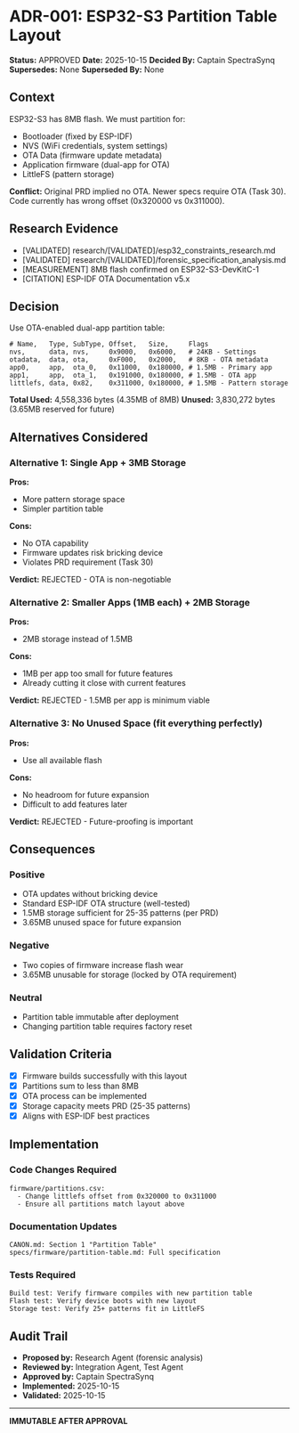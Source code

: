 # ADR-001: ESP32-S3 Partition Table Layout

**Status:** APPROVED
**Date:** 2025-10-15
**Decided By:** Captain SpectraSynq
**Supersedes:** None
**Superseded By:** None

## Context

ESP32-S3 has 8MB flash. We must partition for:
- Bootloader (fixed by ESP-IDF)
- NVS (WiFi credentials, system settings)
- OTA Data (firmware update metadata)
- Application firmware (dual-app for OTA)
- LittleFS (pattern storage)

**Conflict:** Original PRD implied no OTA. Newer specs require OTA (Task 30). Code currently has wrong offset (0x320000 vs 0x311000).

## Research Evidence

- [VALIDATED] research/[VALIDATED]/esp32_constraints_research.md
- [VALIDATED] research/[VALIDATED]/forensic_specification_analysis.md
- [MEASUREMENT] 8MB flash confirmed on ESP32-S3-DevKitC-1
- [CITATION] ESP-IDF OTA Documentation v5.x

## Decision

Use OTA-enabled dual-app partition table:

```csv
# Name,   Type, SubType, Offset,   Size,     Flags
nvs,      data, nvs,     0x9000,   0x6000,   # 24KB - Settings
otadata,  data, ota,     0xF000,   0x2000,   # 8KB - OTA metadata
app0,     app,  ota_0,   0x11000,  0x180000, # 1.5MB - Primary app
app1,     app,  ota_1,   0x191000, 0x180000, # 1.5MB - OTA app
littlefs, data, 0x82,    0x311000, 0x180000, # 1.5MB - Pattern storage
```

**Total Used:** 4,558,336 bytes (4.35MB of 8MB)
**Unused:** 3,830,272 bytes (3.65MB reserved for future)

## Alternatives Considered

### Alternative 1: Single App + 3MB Storage
**Pros:**
- More pattern storage space
- Simpler partition table

**Cons:**
- No OTA capability
- Firmware updates risk bricking device
- Violates PRD requirement (Task 30)

**Verdict:** REJECTED - OTA is non-negotiable

### Alternative 2: Smaller Apps (1MB each) + 2MB Storage
**Pros:**
- 2MB storage instead of 1.5MB

**Cons:**
- 1MB per app too small for future features
- Already cutting it close with current features

**Verdict:** REJECTED - 1.5MB per app is minimum viable

### Alternative 3: No Unused Space (fit everything perfectly)
**Pros:**
- Use all available flash

**Cons:**
- No headroom for future expansion
- Difficult to add features later

**Verdict:** REJECTED - Future-proofing is important

## Consequences

### Positive
- OTA updates without bricking device
- Standard ESP-IDF OTA structure (well-tested)
- 1.5MB storage sufficient for 25-35 patterns (per PRD)
- 3.65MB unused space for future expansion

### Negative
- Two copies of firmware increase flash wear
- 3.65MB unusable for storage (locked by OTA requirement)

### Neutral
- Partition table immutable after deployment
- Changing partition table requires factory reset

## Validation Criteria

- [x] Firmware builds successfully with this layout
- [x] Partitions sum to less than 8MB
- [x] OTA process can be implemented
- [x] Storage capacity meets PRD (25-35 patterns)
- [x] Aligns with ESP-IDF best practices

## Implementation

### Code Changes Required
```
firmware/partitions.csv:
  - Change littlefs offset from 0x320000 to 0x311000
  - Ensure all partitions match layout above
```

### Documentation Updates
```
CANON.md: Section 1 "Partition Table"
specs/firmware/partition-table.md: Full specification
```

### Tests Required
```
Build test: Verify firmware compiles with new partition table
Flash test: Verify device boots with new layout
Storage test: Verify 25+ patterns fit in LittleFS
```

## Audit Trail

- **Proposed by:** Research Agent (forensic analysis)
- **Reviewed by:** Integration Agent, Test Agent
- **Approved by:** Captain SpectraSynq
- **Implemented:** 2025-10-15
- **Validated:** 2025-10-15

---
**IMMUTABLE AFTER APPROVAL**
